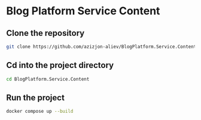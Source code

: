 # Blog Platform Service Content

## Clone the repository

```bash
git clone https://github.com/azizjon-aliev/BlogPlatform.Service.Content.git
```

## Cd into the project directory

```bash
cd BlogPlatform.Service.Content
```

## Run the project

```bash
docker compose up --build
```
